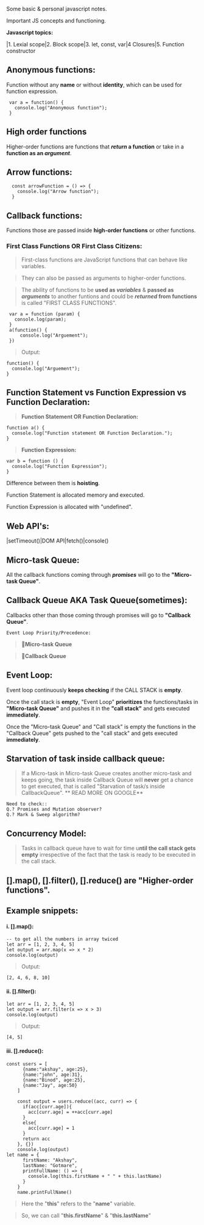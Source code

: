 Some basic & personal javascript notes.

Important JS concepts and functioning.

<!-- | Syntax      | Description | new |
| ----------- | ----------- | --- |
| Header      | Title       | new |
| Paragraph   | Text        | new | -->

**Javascript topics:**

|1. Lexial scope|2. Block scope|3. let, const, var|4 Closures|5. Function constructor
 
<!-- ### 1. Lexial scope
### 2. Block scope
### 3. let, const, var
### 4. Closures
### 5. Function constructor -->
## Anonymous functions:
Function without any **name** or without **identity**, which can be used for function expression.
  
     var a = function() {
       console.log("Anonymous function");
     }
  
## High order functions
Higher-order functions are functions that **_return_ a function** or take in a **function as an _argument_**.

## Arrow functions:
  
	  const arrowFunction = () => {
	    console.log("Arrow function");
	  }
	
## Callback functions:
Functions those are passed inside **high-order functions** or other functions.

### First Class Functions OR First Class Citizens:
> First-class functions are JavaScript functions that can behave like variables.

> They can also be passed as arguments to higher-order functions.

> The ability of functions to be **used as _variables_** & **passed as _arguments_** to another funtions and could be **_returned_ from functions** is called "FIRST CLASS FUNCTIONS".
		
	 var a = function (param) {
	   console.log(param);
	 }
	 a(function() {
	     console.log("Arguement");
	 })
	 
> Output: 
                                              
	function() {
	  console.log("Arguement");
	}
	
	
## Function Statement vs Function Expression vs Function Declaration:
> **Function Statement OR Function Declaration:**
	
	function a() { 
	  console.log("Function statement OR Function Declaration.");
	}
	
> **Function Expression:**

	var b = function () {
	  console.log("Function Expression");
	}
		
Difference between them is **hoisting**.

Function Statement is allocated memory and executed.

Function Expression is allocated with "undefined". 

## Web API's:

|setTimeout()|DOM API|fetch()|console()

## Micro-task Queue:
All the callback functions coming through _**promises**_ will go to the **"Micro-task Queue"**.

## Callback Queue AKA Task Queue(sometimes):
Callbacks other than those coming through promises will go to **"Callback Queue"**.


`Event Loop Priority/Precedence:`

> 🥇**Micro-task Queue**

> 🥈**Callback Queue**

## Event Loop:
Event loop continuously **keeps checking** if the CALL STACK is **empty**.

Once the call stack is **empty**, "Event Loop" **prioritizes** the functions/tasks in **"Micro-task Queue"** and pushes it in the **"call stack"** and gets executed **immediately**.

Once the "Micro-task Queue" and "Call stack" is empty the functions in the "Callback Queue" gets pushed to the "call stack" and gets executed **immediately**.

## Starvation of task inside callback queue:
> If a Micro-task in Micro-task Queue creates another micro-task and keeps going, the task inside Callback Queue will **never** get a chance to get executed, that is called "Starvation of task/s inside CallbackQueue".   ** READ MORE ON GOOGLE**
	
	Need to check::
	Q.? Promises and Mutation observer?
	Q.? Mark & Sweep algorithm?

## Concurrency Model:
> Tasks in callback queue have to wait for time u**ntil the call stack gets empty** irrespective of the fact that the task is ready to be executed in the call stack.
	
## [].map(), [].filter(), [].reduce() are "Higher-order functions".
	
## Example snippets:
#### i. [].map():
	-- to get all the numbers in array twiced
	let arr = [1, 2, 3, 4, 5]
	let output = arr.map(x => x * 2)
	console.log(output)
> Output:

	[2, 4, 6, 8, 10]
	
#### ii. [].filter():
	
	let arr = [1, 2, 3, 4, 5]
	let output = arr.filter(x => x > 3)
	console.log(output)
>Output:

	[4, 5]

#### iii. [].reduce():
	
	const users = [
		  {name:"akshay", age:25},
		  {name:"john", age:31},
		  {name:"Binod", age:25},
		  {name:"Jay", age:50}
		]

		const output = users.reduce((acc, curr) => {
		  if(acc[curr.age]){
		    acc[curr.age] = ++acc[curr.age]
		  }
		  else{
		    acc[curr.age] = 1
		  }
		  return acc
		}, {})
		console.log(output)
	let name = {
		  firstName: "Akshay",
		  lastName: "Gotmare",
		  printFullName: () => {
			console.log(this.firstName + " " + this.lastName)
		  }
		}
		name.printFullName()
	
> Here the "**this**" refers to the "**name**" variable.

> So, we can call "**this.firstName**" & "**this.lastName**"
